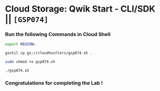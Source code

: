 # Cloud Storage: Qwik Start - CLI/SDK || `[GSP074]`

### Run the following Commands in Cloud Shell

```bash
export REGION=
```

```bash
gsutil cp gs://cloudhustlers/gsp074.sh .

sudo chmod +x gsp074.sh

./gsp074.sh
```

### Congratulations for completing the Lab !
